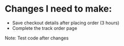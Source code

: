 # Changes I need to make:
* Save checkout details after placing order (3 hours)
* Complete the track order page

Note: Test code after changes